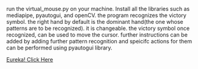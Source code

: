run the virtual_mouse.py on your machine. Install all the libraries such as mediapipe, pyautogui, and openCV.
the program recognizes the victory symbol. the right hand by default is the dominant hand(the one whose patterns are to be recognized). it is changeable.
the victory symbol once recognized, can be used to move the cursor.
further instructions can be added by adding further pattern recognition and speicifc actions for them can be performed using pyautogui library.


[Eureka! Click Here](https://drive.google.com/file/d/1y5kX_Z33axBkYz3hhrCdlAaKh9OMKiB2/view?usp=drive_link)




